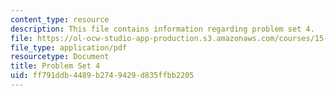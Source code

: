 ```yaml
---
content_type: resource
description: This file contains information regarding problem set 4.
file: https://ol-ocw-studio-app-production.s3.amazonaws.com/courses/15-053-optimization-methods-in-management-science-spring-2013/ff791ddb4489b2749429d835ffbb2205_MIT15_053S13_ps4.pdf
file_type: application/pdf
resourcetype: Document
title: Problem Set 4
uid: ff791ddb-4489-b274-9429-d835ffbb2205
---
```

